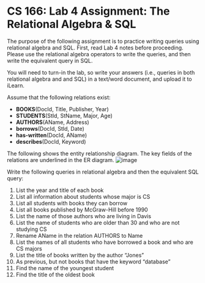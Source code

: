 # CS 166: Lab 4 Assignment: The Relational Algebra & SQL

The purpose of the following assignment is to practice writing queries
using relational algebra and SQL. First, read Lab 4 notes before proceeding.
Please use the relational algebra operators to write the queries, and then
write the equivalent query in SQL.

You will need to turn-in the lab, so write your answers (i.e., queries in
both relational algebra and and SQL) in a text/word document, and upload
it to iLearn.

Assume that the following relations exist:
* **BOOKS**(DocId, Title, Publisher, Year)
* **STUDENTS**(StId, StName, Major, Age)
* **AUTHORS**(AName, Address)
* **borrows**(DocId, StId, Date)
* **has-written**(DocId, AName)
* **describes**(DocId, Keyword)

The following shows the entity relationship diagram. The key fields of
the relations are underlined in the ER diagram.
![image](https://user-images.githubusercontent.com/72288397/118036717-c37d6600-b321-11eb-8feb-120a1495c86a.png)

Write the following queries in relational algebra and then the equivalent
SQL query:
1. List the year and title of each book
2. List all information about students whose major is CS
3. List all students with books they can borrow
4. List all books published by McGraw-Hill before 1990
5. List the name of those authors who are living in Davis
6. List the name of students who are older than 30 and who are not
studying CS
7. Rename AName in the relation AUTHORS to Name
8. List the names of all students who have borrowed a book and who are
CS majors
9. List the title of books written by the author “Jones”
10. As previous, but not books that have the keyword “database”
11. Find the name of the youngest student
12. Find the title of the oldest book
